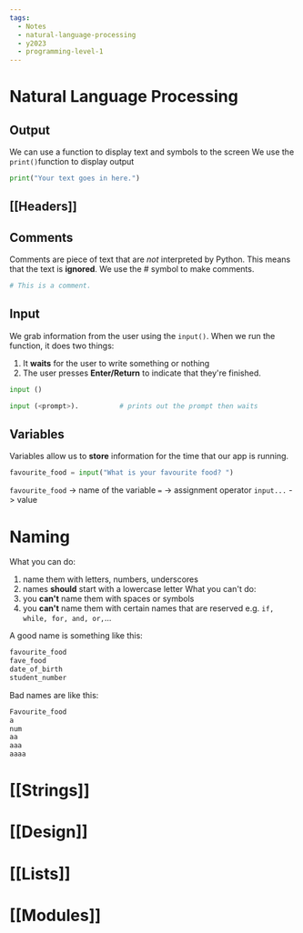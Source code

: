 ```yaml
---
tags:
  - Notes
  - natural-language-processing
  - y2023
  - programming-level-1
---
```

# Natural Language Processing

## Output
We can use a function to display text and symbols to the screen
We use the `print()`function to display output 

```python
print("Your text goes in here.")
```

## [[Headers]]

## Comments
Comments are piece of text that are *not* interpreted by Python.
This means that the text is **ignored**.
We use the # symbol to make comments.

```python
# This is a comment.
```

## Input 
We grab information from the user using the `input()`.
When we run the function, it does two things:
1. It **waits** for the user to write something or nothing
2.  The user presses **Enter/Return** to indicate that they're finished.

```python
input ()

input (<prompt>).          # prints out the prompt then waits
```

## Variables
Variables allow us to **store** information for the time that our app is running.

```python
favourite_food = input("What is your favourite food? ")
```

`favourite_food` -> name of the variable
`=` -> assignment operator
`input...` -> value 

# Naming
What you can do:
1. name them with letters, numbers, underscores
2. names **should** start with a lowercase letter
What you can't do:
1. you **can't** name them with spaces or symbols
2. you **can't** name them with certain names that are reserved
	e.g. `if, while, for, and, or,`...

A good name is something like this:
```python
favourite_food
fave_food
date_of_birth
student_number
```

Bad names are like this:
```python
Favourite_food
a
num
aa
aaa
aaaa
```
# [[Strings]]

# [[Design]]

# [[Lists]]

# [[Modules]]


